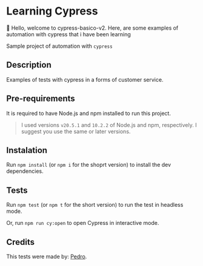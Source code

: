 # Learning Cypress

👋 Hello, welcome to cypress-basico-v2. Here, are some examples of automation with cypress that i have been learning

Sample project of automation with `cypress`

## Description
Examples of tests with cypress in a forms of customer service.

## Pre-requirements

It is required to have Node.js and npm installed to run this project.

> I used versions `v20.5.1` and `10.2.2` of Node.js and npm, respectively. I suggest you use the same or later versions.

## Instalation

Run `npm install` (or `npm i` for the shoprt version) to install the dev dependencies.

## Tests

Run `npm test` (or `npm t` for the short version) to run the test in headless mode.

Or, run `npm run cy:open` to open Cypress in interactive mode.

## Credits

This tests were made by: [Pedro](https://github.com/PedroMoisesGusmao).